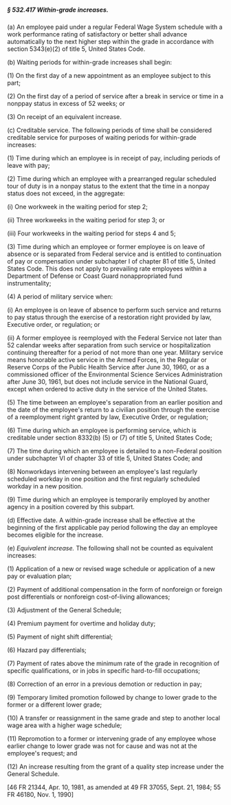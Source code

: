 ##### § 532.417 Within-grade increases. #####

(a) An employee paid under a regular Federal Wage System schedule with a work performance rating of satisfactory or better shall advance automatically to the next higher step within the grade in accordance with section 5343(e)(2) of title 5, United States Code.

(b) Waiting periods for within-grade increases shall begin:

(1) On the first day of a new appointment as an employee subject to this part;

(2) On the first day of a period of service after a break in service or time in a nonppay status in excess of 52 weeks; or

(3) On receipt of an equivalent increase.

(c) Creditable service. The following periods of time shall be considered creditable service for purposes of waiting periods for within-grade increases:

(1) Time during which an employee is in receipt of pay, including periods of leave with pay;

(2) Time during which an employee with a prearranged regular scheduled tour of duty is in a nonpay status to the extent that the time in a nonpay status does not exceed, in the aggregate:

(i) One workweek in the waiting period for step 2;

(ii) Three workweeks in the waiting period for step 3; or

(iii) Four workweeks in the waiting period for steps 4 and 5;

(3) Time during which an employee or former employee is on leave of absence or is separated from Federal service and is entitled to continuation of pay or compensation under subchapter I of chapter 81 of title 5, United States Code. This does not apply to prevailing rate employees within a Department of Defense or Coast Guard nonappropriated fund instrumentality;

(4) A period of military service when:

(i) An employee is on leave of absence to perform such service and returns to pay status through the exercise of a restoration right provided by law, Executive order, or regulation; or

(ii) A former employee is reemployed with the Federal Service not later than 52 calendar weeks after separation from such service or hospitalization continuing thereafter for a period of not more than one year. Military service means honorable active service in the Armed Forces, in the Regular or Reserve Corps of the Public Health Service after June 30, 1960, or as a commissioned officer of the Environmental Science Services Administration after June 30, 1961, but does not include service in the National Guard, except when ordered to active duty in the service of the United States.

(5) The time between an employee's separation from an earlier position and the date of the employee's return to a civilian position through the exercise of a reemployment right granted by law, Executive Order, or regulation;

(6) Time during which an employee is performing service, which is creditable under section 8332(b) (5) or (7) of title 5, United States Code;

(7) The time during which an employee is detailed to a non-Federal position under subchapter VI of chapter 33 of title 5, United States Code; and

(8) Nonworkdays intervening between an employee's last regularly scheduled workday in one position and the first regularly scheduled workday in a new position.

(9) Time during which an employee is temporarily employed by another agency in a position covered by this subpart.

(d) Effective date. A within-grade increase shall be effective at the beginning of the first applicable pay period following the day an employee becomes eligible for the increase.

(e) *Equivalent increase.* The following shall not be counted as equivalent increases:

(1) Application of a new or revised wage schedule or application of a new pay or evaluation plan;

(2) Payment of additional compensation in the form of nonforeign or foreign post differentials or nonforeign cost-of-living allowances;

(3) Adjustment of the General Schedule;

(4) Premium payment for overtime and holiday duty;

(5) Payment of night shift differential;

(6) Hazard pay differentials;

(7) Payment of rates above the minimum rate of the grade in recognition of specific qualifications, or in jobs in specific hard-to-fill occupations;

(8) Correction of an error in a previous demotion or reduction in pay;

(9) Temporary limited promotion followed by change to lower grade to the former or a different lower grade;

(10) A transfer or reassignment in the same grade and step to another local wage area with a higher wage schedule;

(11) Repromotion to a former or intervening grade of any employee whose earlier change to lower grade was not for cause and was not at the employee's request; and

(12) An increase resulting from the grant of a quality step increase under the General Schedule.

[46 FR 21344, Apr. 10, 1981, as amended at 49 FR 37055, Sept. 21, 1984; 55 FR 46180, Nov. 1, 1990]